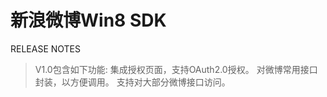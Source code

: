 新浪微博Win8 SDK
===============

RELEASE NOTES

>V1.0包含如下功能:
集成授权页面，支持OAuth2.0授权。
对微博常用接口封装，以方便调用。
支持对大部分微博接口访问。

